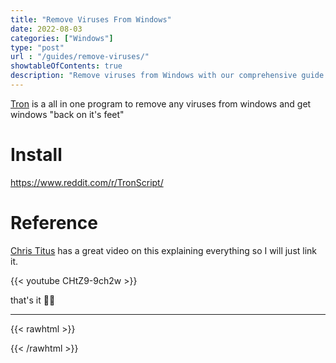 ```yaml
---
title: "Remove Viruses From Windows"
date: 2022-08-03
categories: ["Windows"]
type: "post"
url : "/guides/remove-viruses/"
showtableOfContents: true
description: "Remove viruses from Windows with our comprehensive guide. Follow our step-by-step instructions to effectively clean and protect your system"
---
```


[Tron](https://old.reddit.com/r/TronScript/) is a all in one program to remove any viruses from windows and get windows "back on it's feet"

# Install 

https://www.reddit.com/r/TronScript/

# Reference

[Chris Titus](https://christitus.com/) has a great video on this explaining everything so I will just link it. 

{{< youtube CHtZ9-9ch2w >}}

that's it ✌🏽

-------------------------------------------------------------
{{< rawhtml >}} 
 
{{< /rawhtml >}}